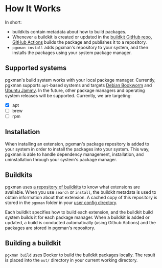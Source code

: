 # How It Works

In short:

* buildkits contain metadata about how to build packages.
* Whenever a buildkit is created or updated in the [buildkit GitHub repo](https://github.com/pgxman/buildkit), [GitHub Actions](https://github.com/pgxman/buildkit/blob/main/.github/workflows/ci.yaml) builds the package and publishes it to a repository.
* `pgxman install` adds pgxman's repository to your system, and then installs
  the packages using your system package manager.

## Supported systems

pgxman's build system works with your local package manager. Currently, pgxman
supports `apt`-based systems and targets [Debian
Bookworm](https://www.debian.org/releases/bookworm) and [Ubuntu
Jammy](https://releases.ubuntu.com/jammy). In the future, other package
managers and operating system releases will be supported. Currently, we are
targeting:

- [x] apt
- [ ] brew
- [ ] rpm

## Installation

When installing an extension, pgxman's package repository is added to your
system in order to install the packages into your system. This way, pgxman is
able to handle dependency management, installation, and uninstallation through
your system's package manager.

## Buildkits

pgxman uses [a repository of
buildkits](https://github.com/pgxman/buildkit/tree/main/buildkit) to know what
extensions are available. When you use `search` or `install`, the buildkit
metadata is used to obtain information about that extension. A cached copy
of this repository is stored in the `pgxman` folder in your [user config
directory](https://pkg.go.dev/os#UserConfigDir).

Each buildkit specifies how to build each extension, and the buildkit build
system builds it for each package manager. When a buildkit is added or updated,
a build is conducted automatically (using Github Actions) and the packages are
stored in pgxman's repository.

## Building a buildkit

`pgxman build` uses Docker to build the buildkit packages locally. The result
is placed into the `out/` directory in your current working directory.
